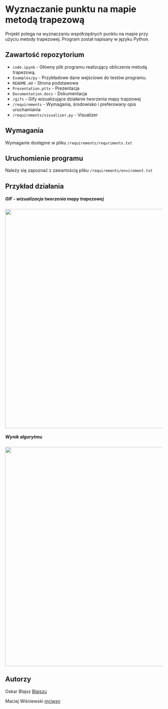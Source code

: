 # Wyznaczanie punktu na mapie metodą trapezową

Projekt polega na wyznaczaniu współrzędnych punktu na mapie przy użyciu metody trapezowej. Program został napisany w języku Python.

## Zawartość repozytorium

- `code.ipynb` - Główny plik programu realizujący obliczenia metodą trapezową.
- `Examples/py` - Przykładowe dane wejściowe do testów programu.
- `README.md` - Strona podstawowa
- `Presentation.pttx` - Prezentacja
- `Documentation.docs` - Dokumentacja
- `/gifs` - Gify wizualizujące działanie tworzenia mapy trapzowej
- `/requirements` - Wymagania, środowisko i preferowany opis uruchamiania 
- `/requirements/visualizer.py` - Visualizer

## Wymagania

Wymaganie dostępne w pliku `/requirements/requriments.txt`

## Uruchomienie programu

Należy się zapoznać z zawartością pliku `/requirements/enviroment.txt`

## Przykład działania

<h5> GIF - wizualizacja tworzenia mapy trapezowej </h5>
<img src="https://github.com/mcjwsn/Projekt-Geometryczne/blob/main/gifs/pr2.gif" width="700" height="700">
<h5> Wynik algorytmu </h5>
<img src="https://github.com/mcjwsn/Projekt-Geometryczne/blob/main/gifs/wiz4.jpg" width="700" height="700">

## Autorzy 
Oskar Blajsz [Blajszu](https://github.com/Blajszu)

Maciej Wiśniewski [mcjwsn](https://github.com/mcjwsn)